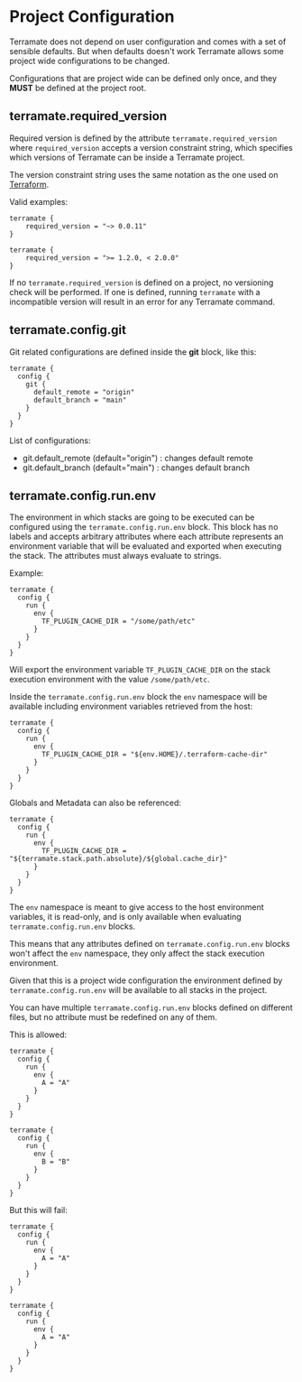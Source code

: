 # Project Configuration

Terramate does not depend on user configuration and comes with a set of sensible defaults.
But when defaults doesn't work Terramate allows some project wide configurations
to be changed.

Configurations that are project wide can be defined only once, and they **MUST**
be defined at the project root.

## terramate.required_version

Required version is defined by the attribute `terramate.required_version`
where `required_version` accepts a version constraint string,
which specifies which versions of Terramate can be inside a Terramate project.

The version constraint string uses the same notation as the one used on
[Terraform](https://www.terraform.io/language/expressions/version-constraints).

Valid examples:

```hcl
terramate {
    required_version = "~> 0.0.11"
}
```

```hcl
terramate {
    required_version = ">= 1.2.0, < 2.0.0"
}
```

If no `terramate.required_version` is defined on a project, no versioning
check will be performed. If one is defined, running `terramate` with a
incompatible version will result in an error for any Terramate command.

## terramate.config.git

Git related configurations are defined inside the **git** block, like this:

```hcl
terramate {
  config {
    git {
      default_remote = "origin"
      default_branch = "main"
    }
  }
}
```

List of configurations:

* git.default\_remote (default="origin") : changes default remote
* git.default\_branch (default="main")   : changes default branch


## terramate.config.run.env

The environment in which stacks are going to be executed can be configured
using the `terramate.config.run.env` block. This block has no labels and
accepts arbitrary attributes where each attribute represents an environment
variable that will be evaluated and exported when executing the stack.
The attributes must always evaluate to strings.

Example:

```hcl
terramate {
  config {
    run {
      env {
        TF_PLUGIN_CACHE_DIR = "/some/path/etc"
      }
    }
  }
}
```

Will export the environment variable `TF_PLUGIN_CACHE_DIR` on the stack
execution environment with the value `/some/path/etc`.

Inside the `terramate.config.run.env` block the `env` namespace will be
available including environment variables retrieved from the host:

```hcl
terramate {
  config {
    run {
      env {
        TF_PLUGIN_CACHE_DIR = "${env.HOME}/.terraform-cache-dir"
      }
    }
  }
}
```

Globals and Metadata can also be referenced:

```hcl
terramate {
  config {
    run {
      env {
        TF_PLUGIN_CACHE_DIR = "${terramate.stack.path.absolute}/${global.cache_dir}"
      }
    }
  }
}
```

The `env` namespace is meant to give access to the host environment variables,
it is read-only, and is only available when evaluating
`terramate.config.run.env` blocks.

This means that any attributes defined
on `terramate.config.run.env` blocks won't affect the `env` namespace,
they only affect the stack execution environment.

Given that this is a project wide configuration the environment defined by
`terramate.config.run.env` will be available to all stacks in the project.

You can have multiple `terramate.config.run.env` blocks defined on different
files, but no attribute must be redefined on any of them.

This is allowed:

```hcl
terramate {
  config {
    run {
      env {
        A = "A"
      }
    }
  }
}

terramate {
  config {
    run {
      env {
        B = "B"
      }
    }
  }
}
```

But this will fail:

```hcl
terramate {
  config {
    run {
      env {
        A = "A"
      }
    }
  }
}

terramate {
  config {
    run {
      env {
        A = "A"
      }
    }
  }
}
```
